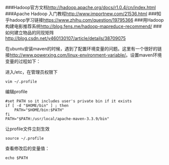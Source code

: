###Hadoop官方文档<http://hadoop.apache.org/docs/r1.0.4/cn/index.html>
###Apache Hadoop 入门教程<http://www.importnew.com/21536.html>
###知乎hadoop学习链接<https://www.zhihu.com/question/19795366>
###用Hadoop构建电影推荐系统<http://blog.fens.me/hadoop-mapreduce-recommend/>
###如何建立物品的同现矩阵<http://blog.csdn.net/y460130107/article/details/38709075>

在ubuntu安装maven的时候，遇到了配置环境变量的问题。这里有一个很好的链接<http://www.powerxing.com/linux-environment-variable/>。设置maven环境变量的过程如下：

进入/etc，在管理员权限下
```
vim ~/.profile
```
编辑profile
```
#set PATH so it includes user's private bin if it exists
if [ -d "$HOME/bin" ] ; then
    PATH="$HOME/bin:$PATH"
fi
PATH="$PATH:/usr/local/apache-maven-3.3.9/bin"
```
让profile文件立刻生效
```
source ~/.profile
```
查看修改后的变量值：
```
echo $PATH
```
